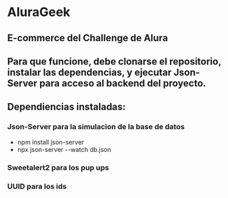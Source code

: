 # AluraGeek
## E-commerce del Challenge de Alura


## Para que funcione, debe clonarse el repositorio, instalar las dependencias, y ejecutar Json-Server para acceso al backend del proyecto.
## Dependiencias instaladas:

### Json-Server para la simulacion de la base de datos

- npm install json-server
- npx json-server --watch db.json

### Sweetalert2 para los pup ups

### UUID para los ids
